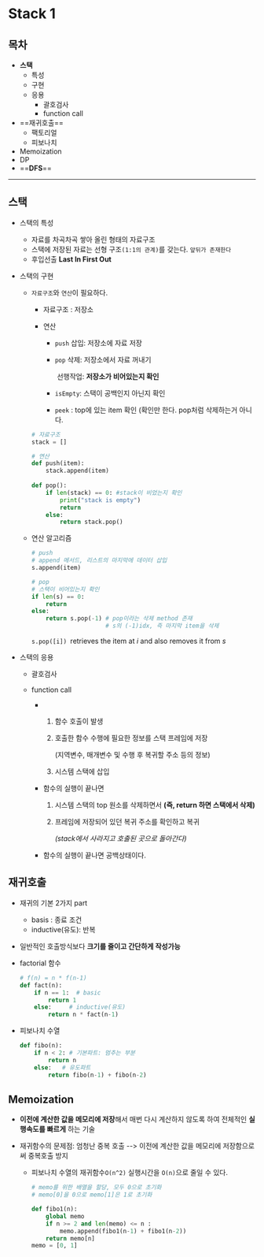 # Stack 1

## 목차

- **스택**
  - 특성
  - 구현
  - 응용
    - 괄호검사
    - function call
- ==재귀호출==
  - 팩토리얼
  - 피보나치
- Memoization
- DP
- ==**DFS**== 

---



## 스택

- 스택의 특성

  - 자료를 차곡차곡 쌓아 올린 형태의 자료구조
  - 스택에 저장된 자료는 선형 구조`(1:1의 관계)`를 갖는다. `앞뒤가 존재한다`
  - 후입선출 **Last In First Out**

- 스택의 구현

  - `자료구조`와 `연산`이 필요하다.

    - 자료구조 : 저장소

    - 연산

      - `push` 삽입: 저장소에 자료 저장

      - `pop` 삭제: 저장소에서 자료 꺼내기

        ​	선행작업: **저장소가 비어있는지 확인**

      - `isEmpty`: 스택이 공백인지 아닌지 확인

      - `peek` : top에 있는 item 확인 (확인만 한다. pop처럼 삭제하는거 아니다.

    ```python
    # 자료구조
    stack = []
    
    # 연산
    def push(item):
        stack.append(item)
        
    def pop():
        if len(stack) == 0: #stack이 비었는지 확인
            print("stack is empty")
            return
        else:
            return stack.pop()
    ```

    

  - 연산 알고리즘

    ```python
    # push
    # append 메서드, 리스트의 마지막에 데이터 삽입
    s.append(item)
    
    # pop
    # 스택이 비어있는지 확인
    if len(s) == 0:
        return
    else:
        return s.pop(-1) # pop이라는 삭제 method 존재
    					 # s의 (-1)idx, 즉 마지막 item을 삭제
    ```

    `s.pop([i]) `retrieves the item at *i* and also removes it from *s*

    

- 스택의 응용

  - 괄호검사

  - function call

    - 1. 함수 호출이 발생 

      2. 호출한 함수 수행에 필요한 정보를 스택 프레임에 저장

         (지역변수, 매개변수 및 수행 후 복귀할 주소 등의 정보)

      3. 시스템 스택에 삽입

    - 함수의 실행이 끝나면 

      1. 시스템 스택의 top 원소를 삭제하면서  **(즉, return 하면 스택에서 삭제)**

      2. 프레임에 저장되어 있던 복귀 주소를 확인하고 복귀 

         *(stack에서 사라지고 호출된 곳으로 돌아간다)*

    - 함수의 실행이 끝나면 공백상태이다.

      

## 재귀호출

- 재귀의 기본 2가지 part
  - basis : 종료 조건
  - inductive(유도): 반복

- 일반적인 호출방식보다 **크기를 줄이고 간단하게 작성가능**

- factorial 함수

  ```python
  # f(n) = n * f(n-1)
  def fact(n):
      if n == 1:  # basic
          return 1
      else:		# inductive(유도)
          return n * fact(n-1)
  ```

- 피보나치 수열

  ```python
  def fibo(n):
      if n < 2: # 기본파트: 멈추는 부분
          return n
      else:	  # 유도파트
          return fibo(n-1) + fibo(n-2)
  ```



## Memoization

- **이전에 계산한 값을 메모리에 저장**해서 매번 다시 계산하지 않도록 하여 전체적인 **실행속도를 빠르게** 하는 기술

- 재귀함수의 문제점: 엄청난 중복 호출 --> 이전에 계산한 값을 메모리에 저장함으로써 중복호출 방지

  - 피보나치 수열의 재귀함수`O(n^2)` 실행시간을 `O(n)`으로 줄일 수 있다.

    ```python
    # memo를 위한 배열을 할당, 모두 0으로 초기화
    # memo[0]을 0으로 memo[1]은 1로 초기화
    
    def fibo1(n):
        global memo
        if n >= 2 and len(memo) <= n :
            memo.append(fibo1(n-1) + fibo1(n-2))
        return memo[n]
    memo = [0, 1]
    ```

    

  

  

